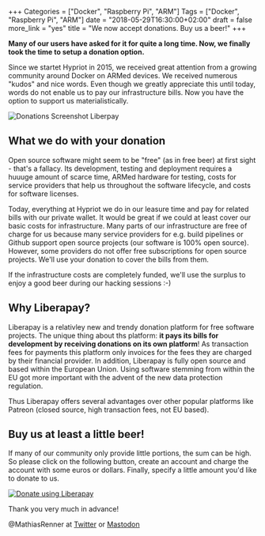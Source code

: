 +++
Categories = ["Docker", "Raspberry Pi", "ARM"]
Tags = ["Docker", "Raspberry Pi", "ARM"]
date = "2018-05-29T16:30:00+02:00"
draft = false
more_link = "yes"
title = "We now accept donations. Buy us a beer!"
+++

**Many of our users have asked for it for quite a long time. Now, we finally took the time to setup a donation option.**

Since we startet Hypriot in 2015, we received great attention from a growing community around Docker on ARMed devices. We received numerous "kudos" and nice words. Even though we greatly appreciate this until today, words do not enable us to pay our infrastructure bills. Now you have the option to support us materialistically.

![Donations Screenshot Liberpay](/images/donations/liberapay-hypriot.png)

<!--more-->

## What we do with your donation

Open source software might seem to be "free" (as in free beer) at first sight - that's a fallacy. Its development, testing and deployment requires a huuuge amount of scarce time, ARMed hardware for testing, costs for service providers that help us throughout the software lifecycle, and costs for software licenses.

Today, everything at Hypriot we do in our leasure time and pay for related bills with our private wallet. It would be great if we could at least cover our basic costs for infrastructure. Many parts of our infrastructure are free of charge for us because many service providers for e.g. build pipelines or Github support open source projects (our software is 100% open source). However, some providers do not offer free subscriptions for open source projects. We'll use your donation to cover the bills from them.

If the infrastructure costs are completely funded, we'll use the surplus to enjoy a good beer during our hacking sessions :-)


## Why Liberapay?

Liberapay is a relativley new and trendy donation platform for free software projects. The unique thing about ths platform: **it pays its bills for development by receiving donations on its own platform**! As transaction fees for payments this platform only invoices for the fees they are charged by their financial provider. In addition, Liberapay is fully open source and based within the European Union. Using software stemming from within the EU got more important with the advent of the new data protection regulation.

Thus Liberapay offers several advantages over other popular platforms like Patreon (closed source, high transaction fees, not EU based).


## Buy us at least a little beer!

If many of our community only provide little portions, the sum can be high. So please click on the following button, create an account and charge the account with some euros or dollars. Finally, specify a little amount you'd like to donate to us.

<a href="https://liberapay.com/Hypriot/donate"><img alt="Donate using Liberapay" src="https://liberapay.com/assets/widgets/donate.svg"></a>

Thank you very much in advance!

@MathiasRenner at [Twitter](https://twitter.com/MathiasRenner) or [Mastodon](https://mastodon.social/@mathiasrenner)
